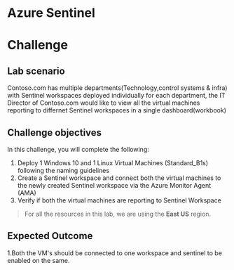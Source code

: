 # Azure Sentinel
# Challenge

## Lab scenario 
Contoso.com has multiple departments(Technology,control systems & infra) with Sentinel workspaces deployed individually for each department, the IT Director of Contoso.com would like to view all the virtual machines reporting to differnet Sentinel workspaces in a single dashboard(workbook)

## Challenge objectives

In this challenge, you will complete the following:

1. Deploy 1 Windows 10 and 1 Linux Virtual Machines (Standard_B1s) following the naming guidelines
2. Create a Sentinel workspace and connect both the virtual machines to the newly created Sentinel workspace via the Azure Monitor Agent (AMA)
3. Verify if both the virtual machines are reporting to Sentinel Workspace

> For all the resources in this lab, we are using the **East US** region. 

## Expected Outcome
1.Both the VM's should be connected to one workspace and sentinel to be enabled on the same. 
